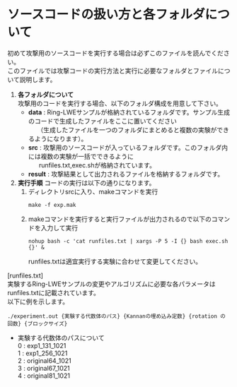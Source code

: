 # ソースコードの扱い方と各フォルダについて
初めて攻撃用のソースコードを実行する場合は必ずこのファイルを読んでください。  
このファイルでは攻撃コードの実行方法と実行に必要なフォルダとファイルについて説明します。  

1. **各フォルダについて**  
   攻撃用のコードを実行する場合、以下のフォルダ構成を用意して下さい。
   - **data** : Ring-LWEサンプルが格納されているフォルダです。サンプル生成のコードで生成したファイルをここに置いてください  
   &nbsp; &nbsp; &nbsp;（生成したファイルを一つのフォルダにまとめると複数の実験ができるようになります）。
   - **src** : 攻撃用のソースコードが入っているフォルダです。このフォルダ内には複数の実験が一括でできるように  
     &nbsp; &nbsp; &nbsp; runfiles.txt,exec.shが格納されています。
   - **result** : 攻撃結果として出力されるファイルを格納するフォルダです。
2. **実行手順**
   コードの実行は以下の通りになります。
   1. ディレクトリsrcに入り、makeコマンドを実行
       ```
       make -f exp.mak
       ```
   2. makeコマンドを実行すると実行ファイルが出力されるので以下のコマンドを入力して実行 
       ```
       nohup bash -c 'cat runfiles.txt | xargs -P 5 -I {} bash exec.sh {}' &   
       ```
      runfiles.txtは適宜実行する実験に合わせて変更してください。

[runfiles.txt]  
実験するRing-LWEサンプルの変更やアルゴリズムに必要な各パラメータはrunfiles.txtに記載されています。  
以下に例を示します。
```
./experiment.out {実験する代数体のパス} {Kannanの埋め込み定数} {rotation の回数} {ブロックサイズ}
```
* 実験する代数体のパスについて  
0 : exp1_131_1021  
1 : exp1_256_1021  
2 : original64_1021  
3 : original67_1021  
4 : original81_1021
